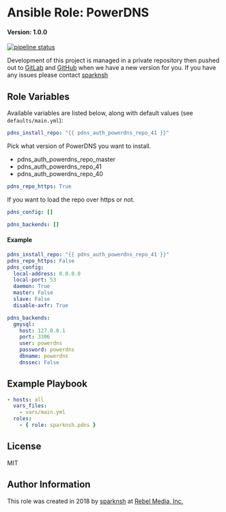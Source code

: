 # Ansible Role: PowerDNS

#### Version: 1.0.0

[![pipeline status](https://gitlab.com/sparknsh/ansible-role-pdns/badges/master/pipeline.svg)](https://gitlab.com/sparknsh/ansible-role-pdns/commits/master)

Development of this project is managed in a private repository then pushed out to [GitLab](https://gitlab.com/sparknsh/ansible-role-pdns) and [GitHub](https://github.com/sparknsh/ansible-role-pdns) when we have a new version for you. If you have any issues please contact [sparknsh](https://www.sparknsh.com/contact?type=issue&name=ansible-role-pdns)

## Role Variables

Available variables are listed below, along with default values (see `defaults/main.yml`):

```yaml
pdns_install_repo: "{{ pdns_auth_powerdns_repo_41 }}"
```

Pick what version of PowerDNS you want to install.

- pdns_auth_powerdns_repo_master
- pdns_auth_powerdns_repo_41
- pdns_auth_powerdns_repo_40

```yaml
pdns_repo_https: True
```
If you want to load the repo over https or not.

```yaml
pdns_config: []

pdns_backends: []
```

#### Example

```yaml
pdns_install_repo: "{{ pdns_auth_powerdns_repo_41 }}"
pdns_repo_https: False
pdns_config:
  local-address: 0.0.0.0
  local-port: 53
  daemon: True
  master: False
  slave: False
  disable-axfr: True

pdns_backends:
  gmysql:
    host: 127.0.0.1
    port: 3306
    user: powerdns
    password: powerdns
    dbname: powerdns
    dnssec: False
```

## Example Playbook

```yaml
- hosts: all
  vars_files:
    - vars/main.yml
  roles:
    - { role: sparknsh.pdns }
```

## License

MIT

## Author Information

This role was created in 2018 by [sparknsh](https://www.sparknsh.com) at [Rebel Media, Inc.](https://www.rebelmedia.io/)
